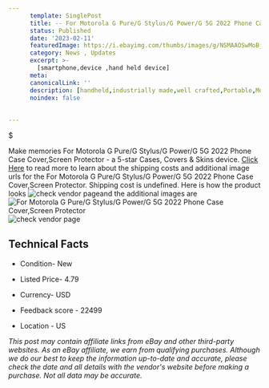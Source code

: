 ```yaml
---
      template: SinglePost
      title: -- For Motorola G Pure/G Stylus/G Power/G 5G 2022 Phone Case Cover,Screen Protector
      status: Published
      date: '2023-02-11'
      featuredImage: https://i.ebayimg.com/thumbs/images/g/NSMAAOSwMoBjPQC-/s-l225.jpg
      category: News , Updates
      excerpt: >-
        [smartphone,device ,hand held device]
      meta:
      canonicalLink: ''
      description: [handheld,industrially made,well crafted,Portable,Mobile,Compact,Convenient,Lightweight,Maneuverable,Man-portable,Miniature,Carriable,Hand-held,Light,Holdable,Transportable,Mobile device,Pocket-sized,On-the-go,Wireless,Cordless,Compact size,Convenient size, smartphone,device ,hand held device]
      noindex: false
      
        
---
```

$

Make memories For Motorola G Pure/G Stylus/G Power/G 5G 2022 Phone Case Cover,Screen Protector - a 5-star Cases, Covers & Skins device. [Click Here](https://www.ebay.com/itm/144755077984?hash=item21b4133360%3Ag%3ANSMAAOSwMoBjPQC-&mkevt=1&mkcid=1&mkrid=711-53200-19255-0&campid=%253CePNCampaignId%253E&customid=%253CreferenceId%253E&toolid=10049) to read more to learn about the shipping costs and additional image urls for the For Motorola G Pure/G Stylus/G Power/G 5G 2022 Phone Case Cover,Screen Protector. Shipping cost is undefined. Here is how the product looks ![check vendor page](https://i.ebayimg.com/thumbs/images/g/NSMAAOSwMoBjPQC-/s-l225.jpg)and the additional images are![For Motorola G Pure/G Stylus/G Power/G 5G 2022 Phone Case Cover,Screen Protector](https://i.ebayimg.com/images/g/NSMAAOSwMoBjPQC-/s-l1600.jpg)![check vendor page](https://origin-galleryplus.ebayimg.com/ws/web/144755077984_2_0_1/225x225.jpg,https://origin-galleryplus.ebayimg.com/ws/web/144755077984_3_0_1/225x225.jpg,https://origin-galleryplus.ebayimg.com/ws/web/144755077984_4_0_1/225x225.jpg,https://origin-galleryplus.ebayimg.com/ws/web/144755077984_5_0_1/225x225.jpg,https://origin-galleryplus.ebayimg.com/ws/web/144755077984_6_0_1/225x225.jpg,https://origin-galleryplus.ebayimg.com/ws/web/144755077984_7_0_1/225x225.jpg,https://origin-galleryplus.ebayimg.com/ws/web/144755077984_8_0_1/225x225.jpg,https://origin-galleryplus.ebayimg.com/ws/web/144755077984_9_0_1/225x225.jpg,https://origin-galleryplus.ebayimg.com/ws/web/144755077984_10_0_1/225x225.jpg,https://origin-galleryplus.ebayimg.com/ws/web/144755077984_11_0_1/225x225.jpg,https://origin-galleryplus.ebayimg.com/ws/web/144755077984_12_0_1/225x225.jpg)



 ## Technical Facts 



     
      

 - Condition- New 


      

 - Listed Price- 4.79 


      

 - Currency- USD 


      

 - Feedback score - 22499 


      

 - Location - US 


      
      

 *_This post may contain affiliate links from eBay and other third-party websites. As an eBay affiliate, we earn from qualifying purchases. Although we do our best to keep the information up-to-date and accurate, please check the date and all details with the vendor's website before making a purchase. Not all data may be accurate._*







